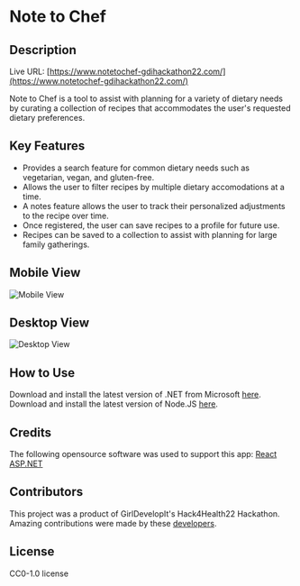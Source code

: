 # **Note to Chef**

## Description

Live URL: [https://www.notetochef-gdihackathon22.com/](https://www.notetochef-gdihackathon22.com/)

Note to Chef is a tool to assist with planning for a variety of dietary needs by curating a collection of recipes that accommodates the user's requested dietary preferences.  

## Key Features
- Provides a search feature for common dietary needs such as vegetarian, vegan, and gluten-free.
- Allows the user to filter recipes by multiple dietary accomodations at a time.
- A notes feature allows the user to track their personalized adjustments to the recipe over time. 
- Once registered, the user can save recipes to a profile for future use.
- Recipes can be saved to a collection to assist with planning for large family gatherings. 

## Mobile View
![Mobile View](/README_imgs/desktop.gif)

## Desktop View
![Desktop View](/README_imgs/desktop.gif)

## How to Use

Download and install the latest version of .NET from Microsoft [here](https://dotnet.microsoft.com/en-us/download).
Download and install the latest version of Node.JS [here](https://nodejs.org/en/).

## Credits

The following opensource software was used to support this app:
[React](https://reactjs.org/)
[ASP.NET](https://dotnet.microsoft.com/en-us/apps/aspnet)

## Contributors

This project was a product of GirlDevelopIt's Hack4Health22 Hackathon. Amazing contributions were made by these [developers](https://www.notetochef-gdihackathon22.com/about). 

## License

CC0-1.0 license





